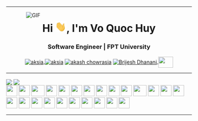 <!-- <img align="center" alt="GIF" src="https://media.giphy.com/media/836HiJc7pgzy8iNXCn/giphy.gif" /> -->
<hr>
<img align="right" width="450" alt="GIF" src="https://github.com/vimalverma558/vimalverma558/blob/v2/img/dino.gif" />
<h1 align="center">Hi <img src="https://raw.githubusercontent.com/ABSphreak/ABSphreak/master/gifs/Hi.gif" width="30px">, I'm Vo Quoc Huy</h1>
<h3 align="center">Software Engineer | FPT University </h3>
<p align="center">
 <a href="https://twitter.com/voxquoocshuyy" target="blank"><img align="center"  src="https://cdn.jsdelivr.net/npm/simple-icons@v3/icons/twitter.svg" alt="aksia" height="30" width="40" />
</a>
<a href="https://www.linkedin.com/in/qu%E1%BB%91cc-huyy-492200215/" target="blank"><img align="center" src="https://cdn.jsdelivr.net/npm/simple-icons@3.0.1/icons/linkedin.svg" alt="aksia" height="30" width="40" /></a>
<a href="https://www.facebook.com/voxquoocshuyy/" target="blank"><img align="center" src="https://cdn.jsdelivr.net/npm/simple-icons@3.0.1/icons/facebook.svg" alt="akash chowrasia" height="30" width="40" /></a>
 <a href="https://www.instagram.com/voxquoocshuyy" target="blank"><img align="center" alt="Brijesh Dhanani" height="30" width="40" src="https://cdn.jsdelivr.net/npm/simple-icons@v3/icons/instagram.svg" />
</a>
 <a href = "mailto: voquochuy1502@gmail.com"><img align="center" src="https://simpleicons.org/icons/gmail.svg" height="30" width="40" /></a>
</p>
<hr>
<img align="center" src="https://github-readme-streak-stats.herokuapp.com/?user=voxquoocshuyy&count_private=true&theme=radical" />
<img align="center" width=500 src="https://github-readme-stats.vercel.app/api/top-langs/?username=voxquoocshuyy&count_private=true&theme=radical" />


<div>
    <img src="https://cultofthepartyparrot.com/parrots/hd/githubparrot.gif" width="30" height="30"/>
    <img src="https://cultofthepartyparrot.com/flags/hd/indiaparrot.gif" width="30" height="30"/>
    <img src="https://cultofthepartyparrot.com/parrots/asyncparrot.gif" width="36" height="30"/>
    <img src="https://cultofthepartyparrot.com/parrots/exceptionallyfastparrot.gif" width="30" height="30"/>
    <img src="https://cultofthepartyparrot.com/parrots/hd/60fpsparrot.gif" width="30" height="30"/>
    <img src="https://cultofthepartyparrot.com/parrots/hd/jumpingparrot.gif" width="30" height="30"/>
    <img src="https://cultofthepartyparrot.com/parrots/hd/opensourceparrot.gif" width="30" height="30"/>
    <img src="https://cultofthepartyparrot.com/parrots/hd/dealwithitnowparrot.gif" width="30" height="30"/>
    <img src="https://cultofthepartyparrot.com/parrots/hd/hypnoparrotlight.gif" width="30" height="30"/>
    <img src="https://cultofthepartyparrot.com/parrots/databaseparrot.gif" width="30" height="30"/>
    <img src="https://cultofthepartyparrot.com/parrots/fixparrot.gif" width="36" height="30"/>
    <img src="https://cultofthepartyparrot.com/parrots/hd/laptop_parrot.gif" width="30" height="30"/>
    <img src="https://cultofthepartyparrot.com/parrots/hd/spinningparrot.gif" width="30" height="30"/>
    <img src="https://cultofthepartyparrot.com/parrots/hd/levitationparrot.gif" width="30" height="30"/>
    <img src="https://cultofthepartyparrot.com/parrots/hd/meldparrot.gif" width="30" height="30"/>
    <img src="https://cultofthepartyparrot.com/parrots/slomoparrot.gif" width="30" height="30"/>
    <img src="https://cultofthepartyparrot.com/parrots/hd/moonwalkingparrot.gif" width="30" height="30"/>
    <img src="https://cultofthepartyparrot.com/parrots/hd/stableparrot.gif" width="30" height="30"/>
    <img src="https://cultofthepartyparrot.com/parrots/hd/scienceparrot.gif" width="30" height="30"/>
    <img src="https://cultofthepartyparrot.com/parrots/hd/pirateparrot.gif" width="30" height="30"/>
    <img src="https://cultofthepartyparrot.com/parrots/hd/footballparrot.gif" width="30" height="30"/>
    <img src="https://cultofthepartyparrot.com/parrots/hd/illuminatiparrot.gif" width="30" height="30"/>
    <img src="https://cultofthepartyparrot.com/parrots/hd/hypnoparrotdark.gif" width="30" height="30"/>
    <img src="https://cultofthepartyparrot.com/parrots/hd/mustacheparrot.gif" width="30" height="30"/>
</div>

<hr>


<!---
voxquoocshuyy/voxquoocshuyy is a ✨ special ✨ repository because its `README.md` (this file) appears on your GitHub profile.
You can click the Preview link to take a look at your changes.
--->
